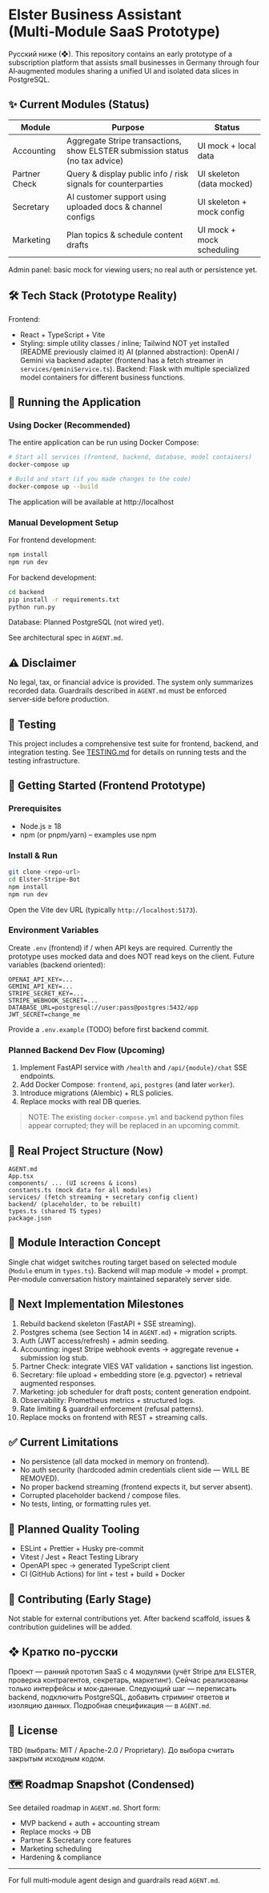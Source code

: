 # Elster Business Assistant (Multi‑Module SaaS Prototype)

Русский ниже (❖). This repository contains an early prototype of a subscription platform that assists small businesses in Germany through four AI‑augmented modules sharing a unified UI and isolated data slices in PostgreSQL.

## ✨ Current Modules (Status)
| Module | Purpose | Status |
|--------|---------|--------|
| Accounting | Aggregate Stripe transactions, show ELSTER submission status (no tax advice) | UI mock + local data |
| Partner Check | Query & display public info / risk signals for counterparties | UI skeleton (data mocked) |
| Secretary | AI customer support using uploaded docs & channel configs | UI skeleton + mock config |
| Marketing | Plan topics & schedule content drafts | UI mock + mock scheduling |

Admin panel: basic mock for viewing users; no real auth or persistence yet.

## 🛠️ Tech Stack (Prototype Reality)
Frontend:
* React + TypeScript + Vite
* Styling: simple utility classes / inline; Tailwind NOT yet installed (README previously claimed it)
AI (planned abstraction): OpenAI / Gemini via backend adapter (frontend has a fetch streamer in `services/geminiService.ts`).
Backend: Flask with multiple specialized model containers for different business functions.

## 🚀 Running the Application

### Using Docker (Recommended)
The entire application can be run using Docker Compose:

```bash
# Start all services (frontend, backend, database, model containers)
docker-compose up

# Build and start (if you made changes to the code)
docker-compose up --build
```

The application will be available at http://localhost

### Manual Development Setup
For frontend development:
```bash
npm install
npm run dev
```

For backend development:
```bash
cd backend
pip install -r requirements.txt
python run.py
```
Database: Planned PostgreSQL (not wired yet).

See architectural spec in `AGENT.md`.

## ⚠️ Disclaimer
No legal, tax, or financial advice is provided. The system only summarizes recorded data. Guardrails described in `AGENT.md` must be enforced server‑side before production.

## 🧪 Testing

This project includes a comprehensive test suite for frontend, backend, and integration testing. See [TESTING.md](TESTING.md) for details on running tests and the testing infrastructure.

## 🚀 Getting Started (Frontend Prototype)

### Prerequisites
* Node.js ≥ 18
* npm (or pnpm/yarn) – examples use npm

### Install & Run
```bash
git clone <repo-url>
cd Elster-Stripe-Bot
npm install
npm run dev
```
Open the Vite dev URL (typically `http://localhost:5173`).

### Environment Variables
Create `.env` (frontend) if / when API keys are required. Currently the prototype uses mocked data and does NOT read keys on the client. Future variables (backend oriented):
```
OPENAI_API_KEY=...
GEMINI_API_KEY=...
STRIPE_SECRET_KEY=...
STRIPE_WEBHOOK_SECRET=...
DATABASE_URL=postgresql://user:pass@postgres:5432/app
JWT_SECRET=change_me
``` 
Provide a `.env.example` (TODO) before first backend commit.

### Planned Backend Dev Flow (Upcoming)
1. Implement FastAPI service with `/health` and `/api/{module}/chat` SSE endpoints.
2. Add Docker Compose: `frontend`, `api`, `postgres` (and later `worker`).
3. Introduce migrations (Alembic) + RLS policies.
4. Replace mocks with real DB queries.

> NOTE: The existing `docker-compose.yml` and backend python files appear corrupted; they will be replaced in an upcoming commit.

## 📂 Real Project Structure (Now)
```
AGENT.md
App.tsx
components/ ... (UI screens & icons)
constants.ts (mock data for all modules)
services/ (fetch streaming + secretary config client)
backend/ (placeholder, to be rebuilt)
types.ts (shared TS types)
package.json
```

## 🔄 Module Interaction Concept
Single chat widget switches routing target based on selected module (`Module` enum in `types.ts`). Backend will map module → model + prompt. Per‑module conversation history maintained separately server side.

## 🧱 Next Implementation Milestones
1. Rebuild backend skeleton (FastAPI + SSE streaming).
2. Postgres schema (see Section 14 in `AGENT.md`) + migration scripts.
3. Auth (JWT access/refresh) + admin seeding.
4. Accounting: ingest Stripe webhook events → aggregate revenue + submission log stub.
5. Partner Check: integrate VIES VAT validation + sanctions list ingestion.
6. Secretary: file upload + embedding store (e.g. pgvector) + retrieval augmented responses.
7. Marketing: job scheduler for draft posts; content generation endpoint.
8. Observability: Prometheus metrics + structured logs.
9. Rate limiting & guardrail enforcement (refusal patterns).
10. Replace mocks on frontend with REST + streaming calls.

## ✅ Current Limitations
* No persistence (all data mocked in memory on frontend).
* No auth security (hardcoded admin credentials client side — WILL BE REMOVED).
* No proper backend streaming (frontend expects it, but server absent).
* Corrupted placeholder backend / compose files.
* No tests, linting, or formatting rules yet.

## 🧪 Planned Quality Tooling
* ESLint + Prettier + Husky pre-commit
* Vitest / Jest + React Testing Library
* OpenAPI spec → generated TypeScript client
* CI (GitHub Actions) for lint + test + build + Docker

## 🤝 Contributing (Early Stage)
Not stable for external contributions yet. After backend scaffold, issues & contribution guidelines will be added.

## ❖ Кратко по‑русски
Проект — ранний прототип SaaS с 4 модулями (учёт Stripe для ELSTER, проверка контрагентов, секретарь, маркетинг). Сейчас реализованы только интерфейсы и мок‑данные. Следующий шаг — переписать backend, подключить PostgreSQL, добавить стриминг ответов и изоляцию данных. Подробная спецификация — в `AGENT.md`.

## 📄 License
TBD (выбрать: MIT / Apache-2.0 / Proprietary). До выбора считать закрытым исходным кодом.

## 🗺️ Roadmap Snapshot (Condensed)
See detailed roadmap in `AGENT.md`. Short form:
* MVP backend + auth + accounting stream
* Replace mocks → DB
* Partner & Secretary core features
* Marketing scheduling
* Hardening & compliance

---
For full multi‑module agent design and guardrails read `AGENT.md`.
